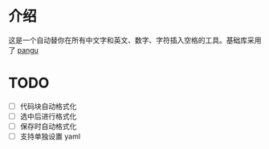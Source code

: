# 介绍

这是一个自动替你在所有中文字和英文、数字、字符插入空格的工具。基础库采用了 [pangu](https://github.com/vinta/pangu.js/)

# TODO

- [ ] 代码块自动格式化
- [ ] 选中后进行格式化
- [ ] 保存时自动格式化
- [ ] 支持单独设置 yaml

